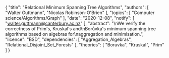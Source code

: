 {
    "title": "Relational Minimum Spanning Tree Algorithms",
    "authors": [
        "Walter Guttmann",
        "Nicolas Robinson-O'Brien"
    ],
    "topics": [
        "Computer science/Algorithms/Graph"
    ],
    "date": "2020-12-08",
    "notify": [
        "walter.guttmann@canterbury.ac.nz"
    ],
    "abstract": "\nWe verify the correctness of Prim's, Kruskal's and\nBorůvka's minimum spanning tree algorithms based on algebras for\naggregation and minimisation.",
    "licence": "BSD",
    "dependencies": [
        "Aggregation_Algebras",
        "Relational_Disjoint_Set_Forests"
    ],
    "theories": [
        "Boruvka",
        "Kruskal",
        "Prim"
    ]
}